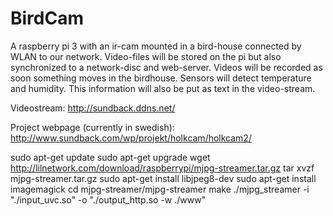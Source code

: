 # BirdCam
A raspberry pi 3 with an ir-cam mounted in a bird-house connected by WLAN to our network.
Video-files will be stored on the pi but also synchronized to a network-disc and web-server.
Videos will be recorded as soon something moves in the birdhouse.
Sensors will detect temperature and humidity. 
This information will also be put as text in the video-stream.

Videostream:
http://sundback.ddns.net/

Project webpage (currently in swedish):
http://www.sundback.com/wp/projekt/holkcam/holkcam2/


sudo apt-get update
sudo apt-get upgrade
wget http://lilnetwork.com/download/raspberrypi/mjpg-streamer.tar.gz
tar xvzf mjpg-streamer.tar.gz
sudo apt-get install libjpeg8-dev
sudo apt-get install imagemagick
cd mjpg-streamer/mjpg-streamer
make
./mjpg_streamer -i "./input_uvc.so" -o "./output_http.so -w ./www"

